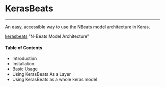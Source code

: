 # KerasBeats
----
An easy, accessible way to use the NBeats model architecture in Keras.

[kerasbeats](common/images/nbeats.PNG)  "N-Beats Model Architecture"

 #### Table of Contents
   - Introduction
   - Installation
   - Basic Usage
   - Using KerasBeats As a Layer
   - Using KerasBeats as a whole keras model
